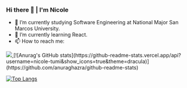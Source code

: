 
### Hi there 👋 | I'm Nicole
- 🔭 I’m currently studying Software Engineering at National Major San Marcos University.
- 🌱 I’m currently learning React.
- 📫 How to reach me: 
<a href="https://www.linkedin.com/in/nicole-tumi">
<img src="https://img.shields.io/badge/LinkedIn-0077B5?style=for-the-badge&logo=linkedin&logoColor=white" />
</a>
[![Anurag's GitHub stats](https://github-readme-stats.vercel.app/api?username=nicole-tumi&show_icons=true&theme=dracula)](https://github.com/anuraghazra/github-readme-stats)

[![Top Langs](https://github-readme-stats.vercel.app/api/top-langs/?username=nicole-tumi&layout=compact&theme=dracula)](https://github.com/anuraghazra/github-readme-stats)

<!--
**nicole-tumi/nicole-tumi** is a ✨ _special_ ✨ repository because its `README.md` (this file) appears on your GitHub profile.

Here are some ideas to get you started:

- 🔭 I’m currently working on ...
- 🌱 I’m currently learning ...
- 👯 I’m looking to collaborate on ...
- 🤔 I’m looking for help with ...
- 💬 Ask me about ...
- 📫 How to reach me: ...
- 😄 Pronouns: ...
- ⚡ Fun fact: ...
-->

